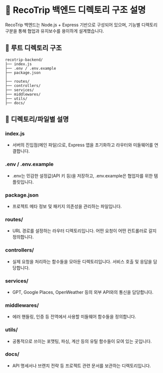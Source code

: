 # 📁 RecoTrip 백엔드 디렉토리 구조 설명

RecoTrip 백엔드는 Node.js + Express 기반으로 구성되어 있으며, 기능별 디렉토리 구분을 통해 협업과 유지보수를 용이하게 설계했습니다.

## 📁 루트 디렉토리 구조
```
recotrip-backend/
├── index.js
├── .env / .env.example
├── package.json
│
├── routes/
├── controllers/
├── services/
├── middlewares/
├── utils/
├── docs/
```

## 📂 디렉토리/파일별 설명

### index.js
- 서버의 진입점(메인 파일)으로, Express 앱을 초기화하고 라우터와 미들웨어를 연결합니다.

### .env / .env.example
- .env는 민감한 설정값(API 키 등)을 저장하고, .env.example은 협업자를 위한 템플릿입니다.

### package.json
- 프로젝트 메타 정보 및 패키지 의존성을 관리하는 파일입니다.

### routes/
- URL 경로를 설정하는 라우터 디렉토리입니다. 어떤 요청이 어떤 컨트롤러로 갈지 정의합니다.

### controllers/
- 실제 요청을 처리하는 함수들을 모아둔 디렉토리입니다. 서비스 호출 및 응답을 담당합니다.

### services/
- GPT, Google Places, OpenWeather 등의 외부 API와의 통신을 담당합니다.

### middlewares/
- 에러 핸들링, 인증 등 전역에서 사용할 미들웨어 함수들을 정의합니다.

### utils/
- 공통적으로 쓰이는 포맷팅, 파싱, 계산 등의 유틸 함수들이 모여 있는 곳입니다.

### docs/
- API 명세서나 브랜치 전략 등 프로젝트 관련 문서를 보관하는 디렉토리입니다.